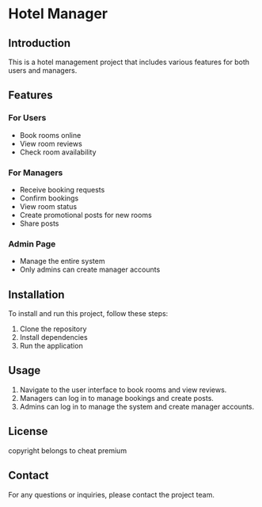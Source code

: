 # Hotel Manager

## Introduction

This is a hotel management project that includes various features for both users and managers.

## Features

### For Users

- Book rooms online
- View room reviews
- Check room availability

### For Managers

- Receive booking requests
- Confirm bookings
- View room status
- Create promotional posts for new rooms
- Share posts

### Admin Page

- Manage the entire system
- Only admins can create manager accounts

## Installation

To install and run this project, follow these steps:

1. Clone the repository
2. Install dependencies
3. Run the application

## Usage

1. Navigate to the user interface to book rooms and view reviews.
2. Managers can log in to manage bookings and create posts.
3. Admins can log in to manage the system and create manager accounts.

## License

copyright belongs to cheat premium

## Contact

For any questions or inquiries, please contact the project team.
